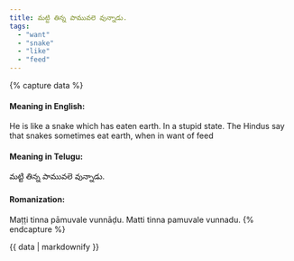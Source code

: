 ```yaml
---
title: మట్టి తిన్న పామువలె వున్నాడు.
tags:
  - "want"
  - "snake"
  - "like"
  - "feed"
---
```


{% capture data %}
#### Meaning in English:
He is like a snake which has eaten earth.
In a stupid state.
The Hindus say that snakes sometimes eat earth, when in want of feed

#### Meaning in Telugu:
మట్టి తిన్న పామువలె వున్నాడు.

#### Romanization:
Maṭṭi tinna pāmuvale vunnāḍu.
Matti tinna pamuvale vunnadu.
{% endcapture %}

{{ data | markdownify }}

